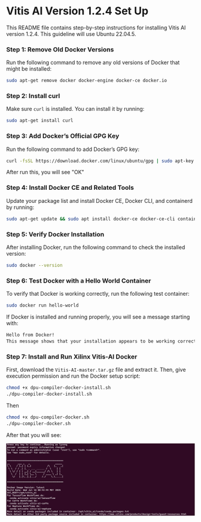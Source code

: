 # Vitis AI Version 1.2.4 Set Up

This README file contains step-by-step instructions for installing Vitis AI version 1.2.4. This guideline will use Ubuntu 22.04.5.

### Step 1: Remove Old Docker Versions

Run the following command to remove any old versions of Docker that might be installed:

```bash
sudo apt-get remove docker docker-engine docker-ce docker.io
``` 
### Step 2: Install curl

Make sure `curl` is installed. You can install it by running:

```bash
sudo apt-get install curl
```
### Step 3: Add Docker’s Official GPG Key

Run the following command to add Docker’s GPG key:

```bash
curl -fsSL https://download.docker.com/linux/ubuntu/gpg | sudo apt-key add -
```
After run this, you will see "OK"
### Step 4: Install Docker CE and Related Tools

Update your package list and install Docker CE, Docker CLI, and containerd by running:

```bash
sudo apt-get update && sudo apt install docker-ce docker-ce-cli containerd.io
```
### Step 5: Verify Docker Installation

After installing Docker, run the following command to check the installed version:

```bash
sudo docker --version
```
### Step 6: Test Docker with a Hello World Container

To verify that Docker is working correctly, run the following test container:

```bash
sudo docker run hello-world
```
If Docker is installed and running properly, you will see a message starting with:
```bash
Hello from Docker!
This message shows that your installation appears to be working correctly.
```
### Step 7: Install and Run Xilinx Vitis-AI Docker

First, download the `Vitis-AI-master.tar.gz` file and extract it. Then, give execution permission and run the Docker setup script:

```bash
chmod +x dpu-compiler-docker-install.sh
./dpu-compiler-docker-install.sh
```
Then 
```bash
chmod +x dpu-compiler-docker.sh
./dpu-compiler-docker.sh
```
After that you will see: 

![Vitis AI Diagram](./Images/Vitis_AI.png)


